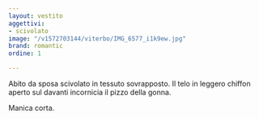 ```yaml
---
layout: vestito
aggettivi:
- scivolato
image: "/v1572703144/viterbo/IMG_6577_i1k9ew.jpg"
brand: romantic
ordine: 1

---
```

Abito da sposa scivolato in tessuto sovrapposto. Il telo in leggero chiffon aperto sul davanti incornicia il pizzo della gonna.

Manica corta.